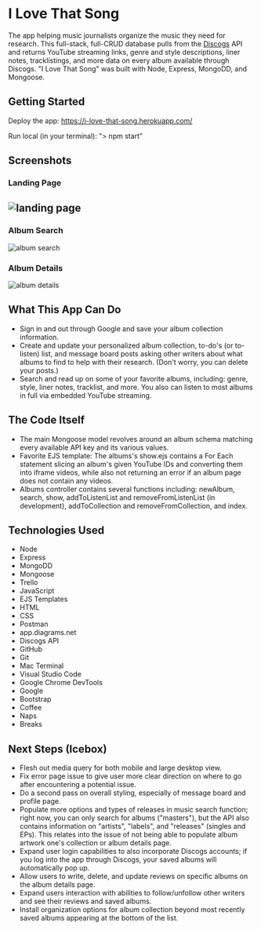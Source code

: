 # I Love That Song

The app helping music journalists organize the music they need for research. This full-stack, full-CRUD database pulls from the [Discogs](https://www.discogs.com/) API and returns YouTube streaming links, genre and style descriptions, liner notes, tracklistings, and more data on every album available through Discogs. "I Love That Song" was built with Node, Express, MongoDD, and Mongoose.

## Getting Started

Deploy the app: https://i-love-that-song.herokuapp.com/

Run local (in your terminal): "> npm start"

## Screenshots

### Landing Page
![landing page](https://i.imgur.com/nk4PiKm.png)
--
### Album Search
![album search](https://i.imgur.com/MRH0HG9.png)

### Album Details
![album details](https://i.imgur.com/YHk77vT.png)

## What This App Can Do

- Sign in and out through Google and save your album collection information.
- Create and update your personalized album collection, to-do's (or to-listen) list, and message board posts asking other writers about what albums to find to help with their research. (Don't worry, you can delete your posts.)
- Search and read up on some of your favorite albums, including: genre, style, liner notes, tracklist, and more. You also can listen to most albums in full via embedded YouTube streaming.

## The Code Itself

- The main Mongoose model revolves around an album schema matching every available API key and its various values.
- Favorite EJS template: The albums's show.ejs contains a For Each statement slicing an album's given YouTube IDs and converting them into iframe videos, while also not returning an error if an album page does not contain any videos.
- Albums controller contains several functions including: newAlbum, search, show, addToListenList and removeFromListenList (in development), addToCollection and removeFromCollection, and index.
## Technologies Used

* Node
* Express
* MongoDD
* Mongoose
* Trello
* JavaScript  
* EJS Templates
* HTML  
* CSS  
* Postman  
* app.diagrams.net  
* Discogs API
* GitHub  
* Git  
* Mac Terminal  
* Visual Studio Code  
* Google Chrome DevTools
* Google 
* Bootstrap  
* Coffee  
* Naps  
* Breaks   

## Next Steps (Icebox)

- Flesh out media query for both mobile and large desktop view.
- Fix error page issue to give user more clear direction on where to go after encountering a potential issue.
- Do a second pass on overall styling, especially of message board and profile page.
- Populate more options and types of releases in music search function; right now, you can only search for albums ("masters"), but the API also contains information on "artists", "labels", and "releases" (singles and EPs). This relates into the issue of not being able to populate album artwork one's collection or album details page.
- Expand user login capabilities to also incorporate Discogs accounts; if you log into the app through Discogs, your saved albums will automatically pop up.
- Allow users to write, delete, and update reviews on specific albums on the album details page.
- Expand users interaction with abilities to follow/unfollow other writers and see their reviews and saved albums.
- Install organization options for album collection beyond most recently saved albums appearing at the bottom of the list.